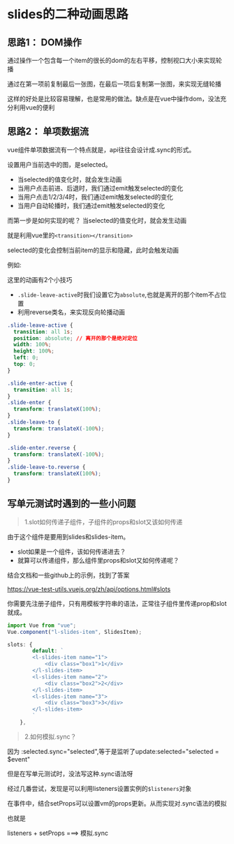 # slides的二种动画思路


## 思路1： DOM操作

通过操作一个包含每一个item的很长的dom的左右平移，控制视口大小来实现轮播

通过在第一项前复制最后一张图，在最后一项后复制第一张图，来实现无缝轮播

这样的好处是比较容易理解，也是常用的做法。缺点是在vue中操作dom，没法充分利用vue的便利

## 思路2： 单项数据流

vue组件单项数据流有一个特点就是，api往往会设计成.sync的形式。

设置用户当前选中的图，是selected。

- 当selected的值变化时，就会发生动画
- 当用户点击前进、后退时，我们通过emit触发selected的变化
- 当用户点击1/2/3/4时，我们通过emit触发selected的变化
- 当用户自动轮播时，我们通过emit触发selected的变化


而第一步是如何实现的呢？ 当selected的值变化时，就会发生动画

就是利用vue里的```<transition></transition>```

selected的变化会控制当前item的显示和隐藏，此时会触发动画

例如:

这里的动画有2个小技巧

- ```.slide-leave-active```时我们设置它为```absolute```,也就是离开的那个item不占位置
- 利用reverse类名，来实现反向轮播动画

```css
.slide-leave-active {
  transition: all 1s;
  position: absolute; // 离开的那个是绝对定位
  width: 100%;
  height: 100%;
  left: 0;
  top: 0;
}

.slide-enter-active {
  transition: all 1s;
}
.slide-enter {
  transform: translateX(100%);
}
.slide-leave-to {
  transform: translateX(-100%);
}

.slide-enter.reverse {
  transform: translateX(-100%);
}
.slide-leave-to.reverse {
  transform: translateX(100%);
}
```

## 写单元测试时遇到的一些小问题

> 1.slot如何传递子组件，子组件的props和slot又该如何传递

由于这个组件是要用到slides和slides-item。

- slot如果是一个组件，该如何传递进去？
- 就算可以传递组件，那么组件里props和slot又如何传递呢？

结合文档和一些github上的示例，找到了答案

https://vue-test-utils.vuejs.org/zh/api/options.html#slots

你需要先注册子组件，只有用模板字符串的语法，正常往子组件里传递prop和slot就成。
```js
import Vue from "vue";
Vue.component("l-slides-item", SlidesItem);

slots: {
        default: `
        <l-slides-item name="1">
            <div class="box1">1</div>
        </l-slides-item>
        <l-slides-item name="2">
            <div class="box2">2</div>
        </l-slides-item>
        <l-slides-item name="3">
            <div class="box3">3</div>
        </l-slides-item>
        `
    },
```


> 2.如何模拟.sync？

因为 :selected.sync="selected",等于是监听了update:selected="selected = $event"

但是在写单元测试时，没法写这种.sync语法呀

经过几番尝试，发现是可以利用listeners设置实例的```$listeners```对象

在事件中，结合setProps可以设置vm的props更新。从而实现对.sync语法的模拟

也就是

listeners + setProps ===> 模拟.sync





